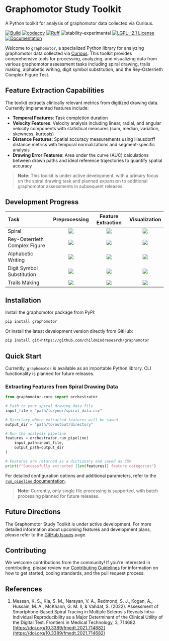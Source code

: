 # Graphomotor Study Toolkit

A Python toolkit for analysis of graphomotor data collected via Curious.

[![Build](https://github.com/childmindresearch/graphomotor/actions/workflows/test.yaml/badge.svg?branch=main)](https://github.com/childmindresearch/graphomotor/actions/workflows/test.yaml?query=branch%3Amain)
[![codecov](https://codecov.io/gh/childmindresearch/graphomotor/branch/main/graph/badge.svg?token=22HWWFWPW5)](https://codecov.io/gh/childmindresearch/graphomotor)
[![Ruff](https://img.shields.io/endpoint?url=https://raw.githubusercontent.com/astral-sh/ruff/main/assets/badge/v2.json)](https://github.com/astral-sh/ruff)
![stability-experimental](https://img.shields.io/badge/stability-experimental-orange.svg)
[![LGPL--2.1 License](https://img.shields.io/badge/license-LGPL--2.1-blue.svg)](https://github.com/childmindresearch/graphomotor/blob/main/LICENSE)
[![Documentation](https://img.shields.io/badge/api-docs-blue)](https://childmindresearch.github.io/graphomotor)

Welcome to `graphomotor`, a specialized Python library for analyzing graphomotor data collected via [Curious](https://www.gettingcurious.com/). This toolkit provides comprehensive tools for processing, analyzing, and visualizing data from various graphomotor assessment tasks including spiral drawing, trails making, alphabetic writing, digit symbol substitution, and the Rey-Osterrieth Complex Figure Test.

## Feature Extraction Capabilities

The toolkit extracts clinically relevant metrics from digitized drawing data. Currently implemented features include:

- **Temporal Features**: Task completion duration
- **Velocity Features**: Velocity analysis including linear, radial, and angular velocity components with statistical measures (sum, median, variation, skewness, kurtosis)
- **Distance Features**: Spatial accuracy measurements using Hausdorff distance metrics with temporal normalizations and segment-specific analysis
- **Drawing Error Features**: Area under the curve (AUC) calculations between drawn paths and ideal reference trajectories to quantify spatial accuracy

> **Note:** This toolkit is under active development, with a primary focus on the spiral drawing task and planned expansion to additional graphomotor assessments in subsequent releases.

## Development Progress

| Task | Preprocessing | Feature Extraction | Visualization |
| :--- | :---: | :---: | :---: |
| Spiral | ![](https://img.shields.io/badge/pending-red) | ![](https://img.shields.io/badge/in_progress-yellow) | ![](https://img.shields.io/badge/pending-red) |
| Rey-Osterrieth Complex Figure | ![](https://img.shields.io/badge/pending-red) | ![](https://img.shields.io/badge/pending-red) | ![](https://img.shields.io/badge/pending-red) |
| Alphabetic Writing | ![](https://img.shields.io/badge/pending-red) | ![](https://img.shields.io/badge/pending-red) | ![](https://img.shields.io/badge/pending-red) |
| Digit Symbol Substitution | ![](https://img.shields.io/badge/pending-red) | ![](https://img.shields.io/badge/pending-red) | ![](https://img.shields.io/badge/pending-red) |
| Trails Making | ![](https://img.shields.io/badge/pending-red) | ![](https://img.shields.io/badge/pending-red) | ![](https://img.shields.io/badge/pending-red) |

## Installation

Install the graphomotor package from PyPI:

```sh
pip install graphomotor
```

Or install the latest development version directly from GitHub:

```sh
pip install git+https://github.com/childmindresearch/graphomotor
```

## Quick Start

Currently, `graphomotor` is available as an importable Python library. CLI functionality is planned for future releases.

### Extracting Features from Spiral Drawing Data

```python
from graphomotor.core import orchestrator

# Path to your spiral drawing data file
input_file = "path/to/your/spiral_data.csv"

# Directory where extracted features will be saved
output_dir = "path/to/output/directory"

# Run the analysis pipeline
features = orchestrator.run_pipeline(
    input_path=input_file,
    output_path=output_dir
)

# Features are returned as a dictionary and saved as CSV
print(f"Successfully extracted {len(features)} feature categories")
```

For detailed configuration options and additional parameters, refer to the [`run_pipeline` documentation](https://childmindresearch.github.io/graphomotor/graphomotor/core/orchestrator.html#run_pipeline).

> **Note:** Currently, only single file processing is supported, with batch processing planned for future releases.

## Future Directions

The Graphomotor Study Toolkit is under active development. For more detailed information about upcoming features and development plans, please refer to the [GitHub Issues](https://github.com/childmindresearch/graphomotor/issues) page.

## Contributing

We welcome contributions from the community! If you're interested in contributing, please review our [Contributing Guidelines](CONTRIBUTING.md) for information on how to get started, coding standards, and the pull request process.

## References

1. Messan, K. S., Kia, S. M., Narayan, V. A., Redmond, S. J., Kogan, A., Hussain, M. A., McKhann, G. M. II, & Vahdat, S. (2022). Assessment of Smartphone-Based Spiral Tracing in Multiple Sclerosis Reveals Intra-Individual Reproducibility as a Major Determinant of the Clinical Utility of the Digital Test. Frontiers in Medical Technology, 3, 714682. [https://doi.org/10.3389/fmedt.2021.714682](https://doi.org/10.3389/fmedt.2021.714682)
